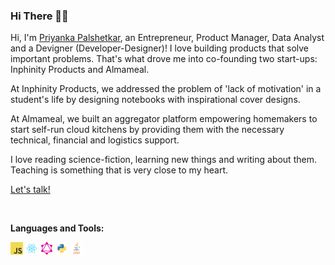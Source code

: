 ### Hi There 👋🏻

Hi, I'm [Priyanka Palshetkar](https://priyankapalshetkar.wixsite.com/portfolio), an Entrepreneur, Product Manager, Data Analyst and a Devigner (Developer-Designer)! I love building products that solve important problems. That's what drove me into co-founding two start-ups: Inphinity Products and Almameal.

At Inphinity Products, we addressed the problem of 'lack of motivation' in a student's life by designing notebooks with inspirational cover designs. 

At Almameal, we built an aggregator platform empowering homemakers to start self-run cloud kitchens by providing them with the necessary technical, financial and logistics support.

I love reading science-fiction, learning new things and writing about them. Teaching is something that is very close to my heart.

[Let's talk!](https://calendly.com/priyanka_palshetkar)

<br/>

**Languages and Tools:**  

<code><img height="20" src="https://raw.githubusercontent.com/github/explore/80688e429a7d4ef2fca1e82350fe8e3517d3494d/topics/javascript/javascript.png"></code>
<code><img height="20" src="https://raw.githubusercontent.com/github/explore/80688e429a7d4ef2fca1e82350fe8e3517d3494d/topics/react/react.png"></code>
<code><img height="20" src="https://raw.githubusercontent.com/github/explore/5c058a388828bb5fde0bcafd4bc867b5bb3f26f3/topics/graphql/graphql.png"></code>
<code><img height="20" src="https://raw.githubusercontent.com/github/explore/80688e429a7d4ef2fca1e82350fe8e3517d3494d/topics/python/python.png"></code>
<code><img height="20" src="https://raw.githubusercontent.com/github/explore/80688e429a7d4ef2fca1e82350fe8e3517d3494d/topics/java/java.png"></code>

<br />

<!--
**Beyond GitHub:**

<a href="https://www.instagram.com/artbyprinka/">
  <img align="left" alt="Priyanka's Instagram" width="22px" src="https://raw.githubusercontent.com/hussainweb/hussainweb/main/icons/instagram.png" />
</a>
<a href="https://www.linkedin.com/in/priyanka-palshetkar/">
  <img align="left" alt="Priyanka's LinkedIN" width="22px" src="https://raw.githubusercontent.com/peterthehan/peterthehan/master/assets/linkedin.svg" />
</a>
<a href="https://priyankapalshetkar.wixsite.com/portfolio/talks">
  <img align="left" alt="Priyanka's Tech Talks" width="22px" src="https://raw.githubusercontent.com/peterthehan/peterthehan/master/assets/youtube.svg" />
</a>
<a href="https://priyankapalshetkar.wixsite.com/portfolio/blog-priyanka-palshetkar">
  <img align="left" alt="Priyanka's Tech Talks" width="22px" src="https://raw.githubusercontent.com/hussainweb/hussainweb/main/icons/wordpress.png" />
</a>

-->

<!-- ![](https://visitor-badge.glitch.me/badge?page_id=iPrinka.iPrinka) -->

<br />

<!-- 
📈 **My Github Stats**

<p align="left"> <img src="https://github-readme-stats.vercel.app/api?username=iPrinka&show_icons=true&theme=gotham" alt="iPrinka" />  -->



